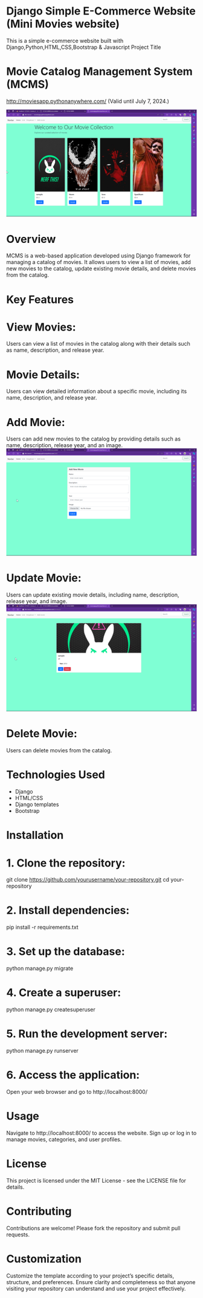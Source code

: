 # Django Simple E-Commerce Website (Mini Movies website)
This is a simple e-commerce website built with Django,Python,HTML,CSS,Bootstrap & Javascript 
Project Title
# Movie Catalog Management System (MCMS)

http://moviesapp.pythonanywhere.com/  (Valid until July 7, 2024.)

![screenshot](screenshot/home.png)

# Overview
MCMS is a web-based application developed using Django framework for managing a catalog of movies. 
It allows users to view a list of movies, add new movies to the catalog, update existing movie details, and delete movies from the catalog.

# Key Features
# View Movies:
Users can view a list of movies in the catalog along with their details such as name, description, and release year.

# Movie Details:
Users can view detailed information about a specific movie, including its name, description, and release year.

# Add Movie: 
Users can add new movies to the catalog by providing details such as name, description, release year, and an image.
![screenshot](screenshot/addmovie.png)

# Update Movie:
Users can update existing movie details, including name, description, release year, and image.
![screenshot](screenshot/edit.png)

# Delete Movie:
Users can delete movies from the catalog.

# Technologies Used

- Django
- HTML/CSS
- Django templates
- Bootstrap 

# Installation

# 1. Clone the repository:
   git clone https://github.com/yourusername/your-repository.git
   cd your-repository

# 2. Install dependencies:

pip install -r requirements.txt

# 3. Set up the database:

python manage.py migrate

# 4. Create a superuser:

python manage.py createsuperuser

# 5. Run the development server:

python manage.py runserver

# 6. Access the application:
Open your web browser and go to http://localhost:8000/

# Usage
Navigate to http://localhost:8000/ to access the website.
Sign up or log in to manage movies, categories, and user profiles.

# License
This project is licensed under the MIT License - see the LICENSE file for details.

# Contributing
Contributions are welcome! Please fork the repository and submit pull requests.

# Customization

Customize the template according to your project’s specific details, structure, and preferences. Ensure clarity and completeness so that anyone visiting your repository can understand and use your project effectively.
